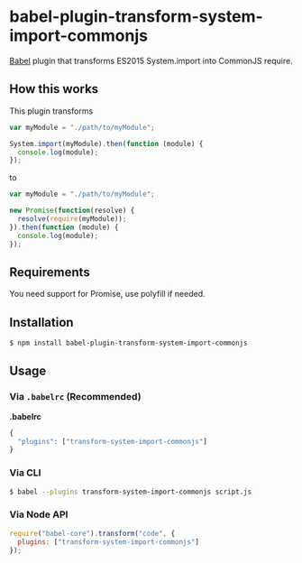 # babel-plugin-transform-system-import-commonjs

[Babel](https://babeljs.io/) plugin that transforms ES2015 System.import into CommonJS require.

## How this works

This plugin transforms
```js
var myModule = "./path/to/myModule";

System.import(myModule).then(function (module) {
  console.log(module);
});
```
to
```js
var myModule = "./path/to/myModule";

new Promise(function(resolve) {
  resolve(require(myModule));
}).then(function (module) {
  console.log(module);
});
```

## Requirements

You need support for Promise, use polyfill if needed.

## Installation

```sh
$ npm install babel-plugin-transform-system-import-commonjs
```

## Usage

### Via `.babelrc` (Recommended)

**.babelrc**

```js
{
  "plugins": ["transform-system-import-commonjs"]
}
```

### Via CLI

```sh
$ babel --plugins transform-system-import-commonjs script.js
```

### Via Node API

```javascript
require("babel-core").transform("code", {
  plugins: ["transform-system-import-commonjs"]
});
```
